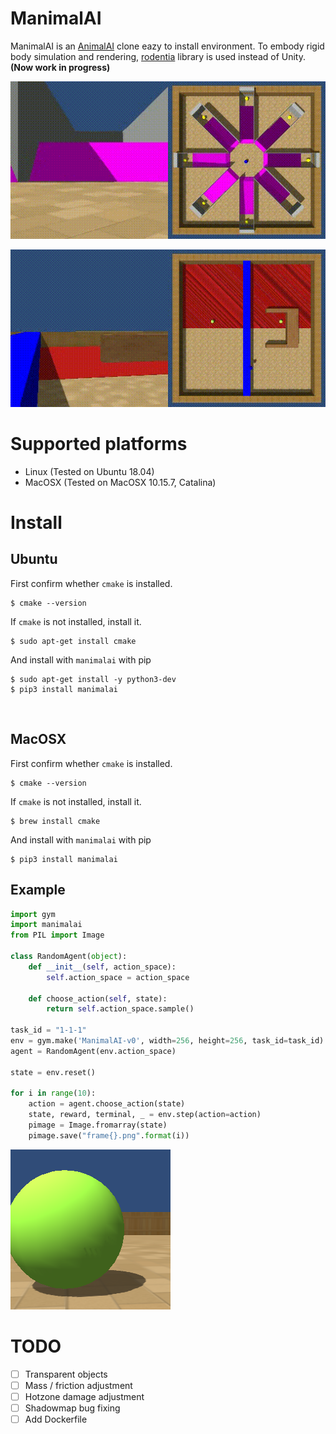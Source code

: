 # ManimalAI

ManimalAI is an [AnimalAI](http://animalaiolympics.com/AAI/) clone eazy to install environment. To embody rigid body simulation and rendering, [rodentia](https://github.com/miyosuda/rodentia) library is used instead of Unity. **(Now work in progress)**

![eight_arm_maze0](docs/images/eight_arm_maze0.gif)



![uobject0](docs/images/uobject0.gif)



# Supported platforms

- Linux (Tested on Ubuntu 18.04)
- MacOSX (Tested on MacOSX 10.15.7, Catalina)


# Install


## Ubuntu

First confirm whether `cmake` is installed.

    $ cmake --version

If `cmake` is not installed, install it.

    $ sudo apt-get install cmake


And install with `manimalai` with pip

    $ sudo apt-get install -y python3-dev
    $ pip3 install manimalai


​    
## MacOSX

First confirm whether `cmake` is installed.

    $ cmake --version

If `cmake` is not installed, install it.

    $ brew install cmake

And install with `manimalai` with pip

    $ pip3 install manimalai

## Example

```python
import gym
import manimalai
from PIL import Image

class RandomAgent(object):
    def __init__(self, action_space):
        self.action_space = action_space

    def choose_action(self, state):
        return self.action_space.sample()

task_id = "1-1-1"
env = gym.make('ManimalAI-v0', width=256, height=256, task_id=task_id)
agent = RandomAgent(env.action_space)

state = env.reset()
    
for i in range(10):
    action = agent.choose_action(state)
    state, reward, terminal, _ = env.step(action=action)
    pimage = Image.fromarray(state)
    pimage.save("frame{}.png".format(i))
```

![frame0](docs/images/frame0.png)



# TODO

- [ ] Transparent objects
- [ ] Mass / friction adjustment
- [ ] Hotzone damage adjustment
- [ ] Shadowmap bug fixing
- [ ] Add Dockerfile
